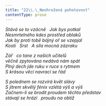 ```yaml
---
title: "22\\.\_Neohrožená pohotovost"
contentType: prose
---
```


_Stává se to vzácně   Jak bys potkal  
Nesmrtelného kdes prostřed oblaků  
Jak by proti tobě bájný oř se vzepjal  
Kosti   Srst   A síla mocná zázraku_

  

_Zář   co tane z našich učitelů  
věčně zpytována nedává nám spát  
Plný dech jde ruku v ruce s rytmem  
S krásou věcí navrací se řád_

  

_S polednem se rozvírá květ slávy  
S jitrem skvělý fénix vzlétá výš a výš  
Začnem-li se brodit proudem těchto představ  
stávají se hrází   proudu na obtíž_
